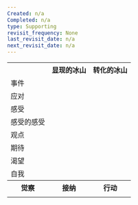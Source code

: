 ```yaml
---
Created: n/a
Completed: n/a
type: Supporting
revisit_frequency: None
last_revisit_date: n/a
next_revisit_date: n/a
---
```

<table>
    <tr>
        <th></th>
        <th>显现的冰山</th>
        <th>转化的冰山</th>
    </tr>
    <tr>
        <td>事件</td>
        <td></td>
        <td></td>
    </tr>
    <tr>
        <td>应对</td>
        <td></td>
        <td></td>
    </tr>
    <tr>
        <td>感受</td>
        <td></td>
        <td></td>
    </tr>
    <tr>
        <td>感受的感受</td>
        <td></td>
        <td></td>
    </tr>
    <tr>
        <td>观点</td>
        <td>
       </td>
        <td></td>
    </tr>
    <tr>
        <td>期待</td>
        <td>
        </td>
        <td></td>
    </tr>
    <tr>
        <td>渴望</td>
        <td></td>
        <td></td>
    </tr>
    <tr>
        <td>自我</td>
        <td></td>
        <td></td>
    </tr>
    <tr>
        <th>觉察</th>
        <th>接纳</th>
        <th>行动</th>
    </tr>
    <tr>
        <td></td>
        <td></td>
        <td></td>
    </tr>
</table>